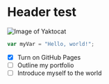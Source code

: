 # Header test
![Image of Yaktocat](https://octodex.github.com/images/yaktocat.png)
``` javascript
var myVar = "Hello, world!";
```
- [X] Turn on GitHub Pages
- [ ] Outline my portfolio
- [ ] Introduce myself to the world

